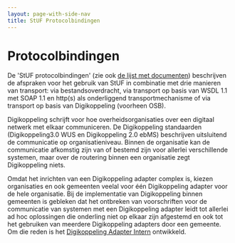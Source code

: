 ```yaml
---
layout: page-with-side-nav
title: StUF Protocolbindingen
---
```

# Protocolbindingen
De 'StUF protocolbindingen' (zie ook [de lijst met documenten](./Documenten)) beschrijven de afspraken voor het gebruik van StUF in combinatie met drie manieren van transport: via bestandsoverdracht, via transport op basis van WSDL 1.1 met SOAP 1.1 en http(s) als onderliggend transportmechanisme of via transport op basis van Digikoppeling (voorheen OSB).

Digikoppeling schrijft voor hoe overheidsorganisaties over een digitaal netwerk met elkaar communiceren. De Digikoppeling standaarden (Digikoppeling3.0 WUS en Digikoppeling 2.0 ebMS) beschrijven uitsluitend de communicatie op organisatieniveau. Binnen de organisatie kan de communicatie afkomstig zijn van of bestemd zijn voor allerlei verschillende systemen, maar over de routering binnen een organisatie zegt Digikoppeling niets.

Omdat het inrichten van een Digikoppeling adapter complex is, kiezen organisaties en ook gemeenten veelal voor één Digikoppeling adapter voor de hele organisatie. Bij de implementatie van Digikoppeling binnen gemeenten is gebleken dat het ontbreken van voorschriften voor de communicatie van systemen met een Digikoppeling adapter leidt tot allerlei ad hoc oplossingen die onderling niet op elkaar zijn afgestemd en ook tot het gebruiken van meerdere Digikoppeling adapters door een gemeente. Om die reden is het [Digikoppeling Adapter Intern](https://vng-realisatie.github.io/Digikoppeling-Adapter-Intern/)  ontwikkeld<span>.
